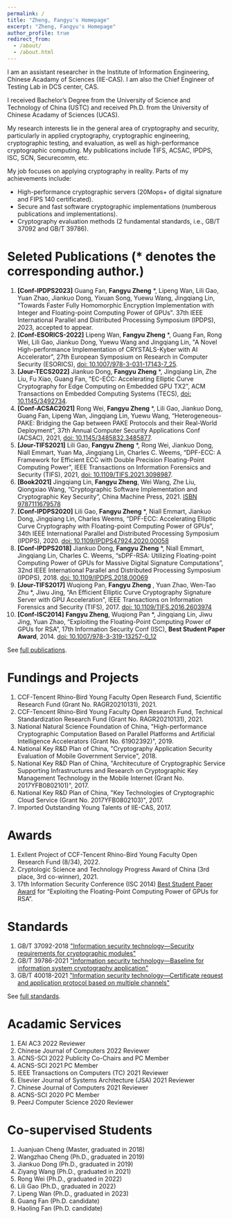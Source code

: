 ```yaml
---
permalink: /
title: "Zheng, Fangyu's Homepage"
excerpt: "Zheng, Fangyu's Homepage"
author_profile: true
redirect_from: 
  - /about/
  - /about.html
---
```



I am an assistant researcher in the Institute of Information Engineering, Chinese Acadamy of Sciences (IIE-CAS). I am also the Chief Engineer of Testing Lab in DCS center, CAS.

I received Bachelor’s Degree from the University of Science and Technology of China (USTC) and received Ph.D. from the University of Chinese Acadamy of Sciences (UCAS).

My research interests lie in the general area of cryptography and security, particularly in applied cryptography, cryptographic engineering, cryptographic testing, and evaluation, as well as high-performance cryptographic computing. My publications include TIFS, ACSAC, IPDPS, ISC, SCN, Securecomm, etc.

My job focuses on applying cryptography in reality. Parts of my achievements include:
* High-performance cryptographic servers (20Mops+ of digital signature and FIPS 140 certificated). 
* Secure and fast software cryptographic implementations (numberous publications and implementations).
* Cryptography evaluation methods (2 fundamental standards, i.e., GB/T 37092 and GB/T 39786). 


Seleted Publications (\* denotes the corresponding author.)
======
1. **[Conf-IPDPS2023]** Guang Fan, **Fangyu Zheng** *, Lipeng Wan, Lili Gao, Yuan Zhao, Jiankuo Dong, Yixuan Song, Yuewu Wang, Jingqiang Lin, "Towards Faster Fully Homomorphic Encryption Implementation with Integer and Floating-point Computing Power of GPUs". 37th IEEE International Parallel and Distributed Processing Symposium (IPDPS), 2023, accepted to appear.
1. **[Conf-ESORICS-2022]** Lipeng Wan, **Fangyu Zheng** *, Guang Fan, Rong Wei, Lili Gao, Jiankuo Dong, Yuewu Wang and Jingqiang Lin, "A Novel High-performance Implementation of CRYSTALS-Kyber with AI Accelerator",  27th European Symposium on Research in Computer Security (ESORICS), [doi: 10.1007/978-3-031-17143-7_25](https://link.springer.com/chapter/10.1007/978-3-031-17143-7_25).
1. **[Jour-TECS2022]** Jiankuo Dong, **Fangyu Zheng** *, Jingqiang Lin, Zhe Liu, Fu Xiao, Guang Fan, "EC-ECC: Accelerating Elliptic Curve Cryptography for Edge Computing on Embedded GPU TX2", ACM Transactions on Embedded Computing Systems (TECS),  [doi: 10.1145/3492734](https://dl.acm.org/doi/abs/10.1145/3492734).
1. **[Conf-ACSAC2021]** Rong Wei, **Fangyu Zheng** *, Lili Gao, Jiankuo Dong, Guang Fan, Lipeng Wan, Jingqiang Lin, Yuewu Wang,  “Heterogeneous-PAKE: Bridging the Gap between PAKE Protocols and their Real-World Deployment”, 37th Annual Computer Security Applications Conf (ACSAC), 2021, [doi: 10.1145/3485832.3485877](https://dl.acm.org/doi/10.1145/3485832.3485877).
1. **[Jour-TIFS2021]** Lili Gao, **Fangyu Zheng** *, Rong Wei, Jiankuo Dong, Niall Emmart, Yuan Ma, Jingqiang Lin, Charles C. Weems, “DPF-ECC: A Framework for Efficient ECC with Double Precision Floating-Point Computing Power", IEEE Transactions on Information Forensics and Security (TIFS), 2021, [doi: 10.1109/TIFS.2021.3098987](https://ieeexplore.ieee.org/document/9492115).
1. **[Book2021]** Jingqiang Lin, **Fangyu Zheng**, Wei Wang, Zhe Liu, Qiongxiao Wang, “Cryptographic Software Implementation and Cryptographic Key Security”, China Machine Press, 2021. [ISBN 9787111679578](http://www.hzcourse.com/web/teachRes/detail/5217/214)
1. **[Conf-IPDPS2020]** Lili Gao, **Fangyu Zheng** *, Niall Emmart, Jiankuo Dong, Jingqiang Lin, Charles Weems, “DPF-ECC: Accelerating Elliptic Curve Cryptography with Floating-point Computing Power of GPUs”, 34th IEEE International Parallel and Distributed Processing Symposium (IPDPS), 2020. [doi: 10.1109/IPDPS47924.2020.00058](https://ieeexplore.ieee.org/abstract/document/9139772)
1. **[Conf-IPDPS2018]** Jiankuo Dong, **Fangyu Zheng** *, Niall Emmart, Jingqiang Lin, Charles C. Weems, “sDPF-RSA: Utilizing Floating-point Computing Power of GPUs for Massive Digital Signature Computations”, 32nd IEEE International Parallel and Distributed Processing Symposium (IPDPS), 2018. [doi: 10.1109/IPDPS.2018.00069](https://ieeexplore.ieee.org/abstract/document/8425213)
1. **[Jour-TIFS2017]** Wuqiong Pan, **Fangyu Zheng** , Yuan Zhao, Wen-Tao Zhu *, Jiwu Jing, “An Efficient Elliptic Curve Cryptography Signature Server with GPU Acceleration", IEEE Transactions on Information Forensics and Security (TIFS), 2017. [doi: 10.1109/TIFS.2016.2603974](https://ieeexplore.ieee.org/abstract/document/7555336)
1. **[Conf-ISC2014]** **Fangyu Zheng**, Wuqiong Pan *, Jingqiang Lin, Jiwu Jing, Yuan Zhao, “Exploiting the Floating-Point Computing Power of GPUs for RSA”, 17th Information Security Conf (ISC), **Best Student Paper Award**, 2014. [doi: 10.1007/978-3-319-13257-0_12](https://link.springer.com/chapter/10.1007/978-3-319-13257-0_12)

See [full publications](/full-publications/).

Fundings and Projects
======
1.  CCF-Tencent Rhino-Bird Young Faculty Open Research Fund, Scientific Research Fund (Grant No. RAGR20210131), 2021.
1.  CCF-Tencent Rhino-Bird Young Faculty Open Research Fund, Technical Standardization Research Fund (Grant No. RAGR20210131), 2021.
1.  National Natural Science Foundation of China, "High-performance Cryptographic Computation Based on Parallel Platforms and Artificial Intelligence Accelerators (Grant No. 61902392)", 2019.
1.  National Key R&D Plan of China, "Cryptography Application Security Evaluation of Mobile Government Service", 2018.
1.  National Key R&D Plan of China, "Architecuture of Cryptographic Service Supporting Infrastructures and Research on Cryptographic Key Management Technology in the Mobile Internet (Grant No. 2017YFB0802101)", 2017.  
1.  National Key R&D Plan of China, "Key Technologies of Cryptographic Cloud Service (Grant No. 2017YFB0802103)", 2017. 
1.  Imported Outstanding Young Talents of IIE-CAS, 2017.

Awards
======
1. Exllent Project of CCF-Tencent Rhino-Bird Young Faculty Open Research Fund (8/34), 2022.
1. Cryptologic Science and Technology Progress Award of China (3rd place, 3rd co-winner), 2021.
1. 17th Information Security Conference (ISC 2014) [Best Student Paper Award](http://isc14.ie.cuhk.edu.hk/) for “Exploiting the Floating-Point Computing Power of GPUs for RSA”.

Standards
======
1. GB/T 37092-2018 ["Information security technology—Security requirements for cryptographic modules"](http://openstd.samr.gov.cn/bzgk/gb/newGbInfo?hcno=91CF88FCE66F0F057DED0272AC726657) 
1. GB/T 39786-2021 ["Information security technology—Baseline for information system cryptography application"](http://openstd.samr.gov.cn/bzgk/gb/newGbInfo?hcno=53282C88712CE157043B7A2C590278FC) 
1. GB/T 40018-2021 ["Information security technology—Certificate request and application protocol based on multiple channels"](http://openstd.samr.gov.cn/bzgk/gb/newGbInfo?hcno=BE06BC25AF2EC422E3858B8555E56DAF) 

See [full standards](/standards/).

Acadamic Services
======
1. EAI AC3 2022 Reviewer
1. Chinese Journal of Computers 2022 Reviewer
1. ACNS-SCI 2022 Publicity Co-Chairs and PC Member
1. ACNS-SCI 2021 PC Member
1. IEEE Transactions on Computers (TC) 2021 Reviewer
1. Elsevier Journal of Systems Architecture (JSA) 2021 Reviewer
1. Chinese Journal of Computers 2021 Reviewer
1. ACNS-SCI 2020 PC Member
1. PeerJ Computer Science 2020 Reviewer

Co-supervised Students
======
1. Juanjuan Cheng (Master, graduated in 2018)
1. Wangzhao Cheng (Ph.D., graduated in 2019)
1. Jiankuo Dong (Ph.D., graduated in 2019)
1. Ziyang Wang (Ph.D., graduated in 2021)
1. Rong Wei (Ph.D., graduated in 2022)
1. Lili Gao (Ph.D., graduated in 2022)
1. Lipeng Wan (Ph.D., graduated in 2023)
1. Guang Fan (Ph.D. candidate)
1. Haoling Fan (Ph.D. candidate)


<script type="text/javascript" id="clustrmaps" src="//clustrmaps.com/map_v2.js?d=qYFf_TmdO5Vj5Bt80qHDTixnXUwdGwN0pTgUit9SCVk&cl=ffffff&w=a"></script>